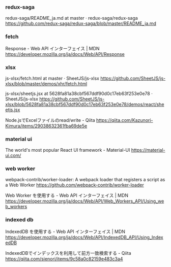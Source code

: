 ### redux-saga

redux-saga/README_ja.md at master · redux-saga/redux-saga
https://github.com/redux-saga/redux-saga/blob/master/README_ja.md

### fetch

Response - Web API インターフェイス | MDN
https://developer.mozilla.org/ja/docs/Web/API/Response

### xlsx

js-xlsx/fetch.html at master · SheetJS/js-xlsx
https://github.com/SheetJS/js-xlsx/blob/master/demos/xhr/fetch.html

js-xlsx/sheetjs.jsx at 5628fa81a38cbf567ddf90d0c17eb63f253e0e78 · SheetJS/js-xlsx
https://github.com/SheetJS/js-xlsx/blob/5628fa81a38cbf567ddf90d0c17eb63f253e0e78/demos/react/sheetjs.jsx

Node.jsでExcelファイルのread/write - Qiita
https://qiita.com/Kazunori-Kimura/items/29038632361fba69de5e

### material ui

The world's most popular React UI framework - Material-UI
https://material-ui.com/

### web worker

webpack-contrib/worker-loader: A webpack loader that registers a script as a Web Worker
https://github.com/webpack-contrib/worker-loader

Web Worker を使用する - Web API インターフェイス | MDN
https://developer.mozilla.org/ja/docs/Web/API/Web_Workers_API/Using_web_workers

### indexed db

IndexedDB を使用する - Web API インターフェイス | MDN
https://developer.mozilla.org/ja/docs/Web/API/IndexedDB_API/Using_IndexedDB

IndexedDBでインデックスを利用して前方一致検索する - Qiita
https://qiita.com/sienori/items/9c58a0c82159e483c3a4
